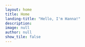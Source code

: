 ```yaml
---
layout: home
title: Home
landing-title: "Hello, I'm Hanna!"
description:
image: null
author: null
show_tile: false
---
```

